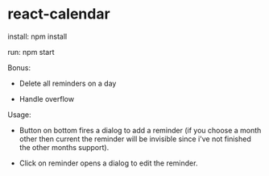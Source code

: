 # react-calendar
install: npm install

run: npm start

Bonus: 

- Delete all reminders on a day

- Handle overflow

Usage:

- Button on bottom fires a dialog to add a reminder (if you choose a month other then current the reminder will be invisible since i've not finished the other months support).

- Click on reminder opens a dialog to edit the reminder.

